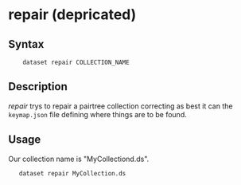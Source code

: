 repair (depricated)
===================

Syntax
------

```shell
    dataset repair COLLECTION_NAME
```

Description
-----------

_repair_ trys to repair a pairtree collection correcting as best it can 
the `keymap.json` file defining where things are to be found.

Usage
-----

Our collection name is "MyCollectiond.ds".

```shell
   dataset repair MyCollection.ds
```

